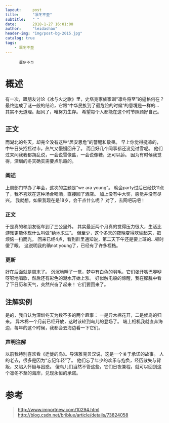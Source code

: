 ```yaml
---
layout:     post
title:      "凛冬不至"
subtitle:   " "
date:       2018-1-27 16:01:00
author:     "leidashao"
header-img: "img/post-bg-2015.jpg"
catalog: true
tags:
    - 凛冬不至
---
```

          凛冬不至

# 概述

有一次，跟朋友讨论《冰与火之歌》里，史塔克家族家训“凛冬将至”的逼格何在？
最终达成了谜一般的结论，它跟“中华民族到了最危险的时候”的意境是一样的…
其实不无道理。起风了，唯努力生存。
希望每个人都能在这个时节照顾好自己。
## 正文
 
 而湖北的冬天，却完全没有这种“居安思危”的警醒和敬畏。
早上你觉得挺凉的，中午日头招摇过市，热气又慢慢回升了。
而且好几个同事都还没见过雪呢。
他们过来问我我都胡乱说，一会说雪像盐，一会说像糖，还可以舔。
因为有时候我觉得，深圳的冬天确实需要点乐趣的。

### 阐述

上周部门举办了年会，这次的主题是“we ara young”。
晚会party过后已经快11点了，我不喜欢在这种场合喝酒，直接回了酒店。
加上没有中大奖，感觉并没有尽兴。
我就想，如果我现在是18岁，会干点什么呢？
对了，去网吧玩吧！

### 正文

于是真的和朋友驱车到了三公里外。
其实最近两个月真的觉得压力很大，生活比游戏更能体现什么叫做“绝地求生”。
但至少，这个冬天的夜晚变得欢愉起来，把烦恼一扫而光。
回来已经4点，看到群里通知说，第二天下午还是要上班的…顿时傻了眼。
这说明我的确not young了，已经有了许多桎梏。

### 更新

好在后面就是周末了。
沉沉地睡了一觉，梦中有白色的羽毛，它们张开嘴巴咿咿呀呀地唱歌，然后还有彩色的潮水开始上涨。
好似触电般的惊醒，我在朦胧中看了下日历和天气，突然兴奋了起来！
它们要回来了。


## 注解实例
是的，我自认为深圳冬天为数不多的两个趣事：
一是异木棉花开，二是候鸟的归来。
异木棉一个月前已经开放，这时该轮到鸟儿的登场了。
端上相机我就直奔海边，每年的这个时候，我都会去海边看一下它们。


### 声明注解

以前我特别喜欢看《迁徙的鸟》。导演雅克贝汉说，这是一个关于承诺的故事。
人的老去，很多是因为“忘记年轻”了。
他们忘了年少的欢乐与抱负，经历散失与背叛，又陷入怀疑与困惑。
傻鸟儿们当然不管这些，它们日夜兼程，就可以回到这个凛冬不至的海岸，兑现永恒的承诺。



# 参考

>  http://www.importnew.com/10294.html
> http://blog.csdn.net/briblue/article/details/73824058